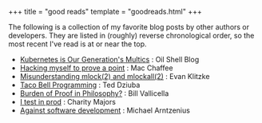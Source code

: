 +++
title = "good reads"
template = "goodreads.html"
+++

The following is a collection of my favorite blog posts by other authors or developers. They are listed in (roughly)
reverse chronological order, so the most recent I've read is at or near the top.

* [Kubernetes is Our Generation's Multics](https://www.oilshell.org/blog/2021/07/blog-backlog-2.html#kubernetes-is-our-generations-multics) : Oil Shell Blog
* [Hacking myself to prove a point](https://www.macchaffee.com/blog/2023/hacking-myself/) : Mac Chaffee
* [Misunderstanding mlock(2) and mlockall(2)](https://eklitzke.org/mlock-and-mlockall) : Evan Klitzke
* [Taco Bell Programming](http://widgetsandshit.com/teddziuba/2010/10/taco-bell-programming.html) : Ted Dziuba
* [Burden of Proof in Philosophy?](https://maverickphilosopher.typepad.com/maverick_philosopher/2011/06/burden-of-proof-in-philosophy-1.html) : Bill Vallicella
* [I test in prod](https://increment.com/testing/i-test-in-production/) : Charity Majors
* [Against software development](http://www.rntz.net/post/against-software-development.html) : Michael Arntzenius
